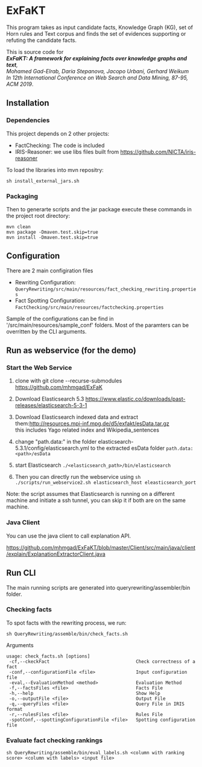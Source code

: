 # ExFaKT #

This program takes as input candidate facts, Knowledge Graph (KG), set of Horn rules and Text corpus and finds the set of evidences supporting or refuting the candidate facts.

This is source code for   
***ExFaKT: A framework for explaining facts over knowledge graphs and text**,   
Mohamed Gad-Elrab, Daria Stepanova, Jacopo Urbani, Gerhard Weikum  
In 12th International Conference on Web Search and Data Mining, 87-95, ACM 2019*.

## Installation ##

### Dependencies ###

This project depends on 2 other projects:
  * FactChecking:  The code is included
  * IRIS-Reasoner: we use libs files built from https://github.com/NICTA/iris-reasoner
  
  To load the libraries into mvn repositry:
  
  `sh install_external_jars.sh`
  
### Packaging ###  

 Then to generarte scripts and the jar package execute these commands in the project root directory:
 
 ```
 mvn clean
 mvn package -Dmaven.test.skip=true
 mvn install -Dmaven.test.skip=true
 ```
 ## Configuration ##
 
 There are 2 main configiration files 
 * Rewriting Configuration: `QueryRewriting/src/main/resources/fact_checking_rewriting.properties`
 * Fact Spotting Configuration: `FactChecking/src/main/resources/factchecking.properties`
 
 Sample of the configurations can be find in '/src/main/resources/sample_conf' folders. Most of the paramters can be overritten  by the CLI arguments.
 
 ## Run as webservice (for the demo) ##
 
 ### Start the Web Service ###
 
1. clone with git clone --recurse-submodules https://github.com/mhmgad/ExFaK
2. Download Elasticsearch 5.3 https://www.elastic.co/downloads/past-releases/elasticsearch-5-3-1
3. Download Elasticsearch indexed data and extract them:http://resources.mpi-inf.mpg.de/d5/exfakt/esData.tar.gz  
this includes Yago related index and Wikipedia_sentences
4. change "path.data:" in the folder elasticsearch-5.3.1/config/elasticsearch.yml to the extracted esData folder
`path.data:<path>/esData`
5. start Elasticsearch `./<elasticsearch_path>/bin/elasticsearch`

6. Then you can directly run the webservice using
`sh ./scripts/run_webservice2.sh elasticsearch_host eleasticsearch_port`

Note: the script assumes that Elasticsearch is running on a different machine and initiate a ssh tunnel, you can skip it if both are on the same machine.

### Java Client ###

You can use the java client to call explanation API.

https://github.com/mhmgad/ExFaKT/blob/master/Client/src/main/java/client/explain/ExplanationExtractorClient.java
 
 ## Run CLI ##
 
 The main running scripts are generated into queryrewriting/assembler/bin folder.
 
 ### Checking facts ###
 
 To spot facts with the rewriting process, we run:
 
 `sh QueryRewriting/assemble/bin/check_facts.sh`
 
 Arguments
 ```
 usage: check_facts.sh [options]
  -cf,--ckeckFact                                Check correctness of a fact
  -conf,--configurationFile <file>               Input configuration file
  -eval,--EvaluationMethod <method>              Evaluation Method
  -f,--factsFiles <file>                         Facts File
  -h,--help                                      Show Help
  -o,--outputFile <file>                         Output File
  -q,--queryFiles <file>                         Query File in IRIS format
  -r,--rulesFiles <file>                         Rules File
  -spotConf,--spottingConfigurationFile <file>   Spotting configuration file
 ```
 
  ### Evaluate fact checking rankings ###
  
  `sh QueryRewriting/assemble/bin/eval_labels.sh <column with ranking score> <column with labels> <input file>`
  
  
 
 
 
 
 

 
 
 
 
